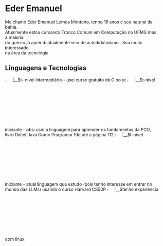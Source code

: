  # Eder Emanuel 

Me chamo Eder Emanuel Lemos Monteiro, tenho 18 anos e sou natural da bahia.  
Atualmente estou cursando Tronco Comum em Computação na UFMG mas a maioria  
do que eu já aprendi atualmente veio de autodidaticismo . Sou muito interessado  
na área da tecnologia 

## Linguagens e Tecnologias

<img src="https://cdn.jsdelivr.net/gh/devicons/devicon@latest/icons/c/c-original.svg" width="4%"> 
|__$t- nivel intermediário - usei curso gratuito de C no yt
<img src="https://cdn.jsdelivr.net/gh/devicons/devicon@latest/icons/java/java-original.svg"width="4%" />
|__$t-nivel iniciante -  
obs: usei a linguagem para aprender os fundamentos da POO, livro Deitel Java Como Programar 10e até a página 112
<img src="https://cdn.jsdelivr.net/gh/devicons/devicon@latest/icons/python/python-original.svg"width="4%" />
|__$t-nivel iniciante - atual linguagem que estudo (pois tenho interesse em entrar no mundo das LLMs) usando o curso Harvard CS50P
<img src="https://cdn.jsdelivr.net/gh/devicons/devicon@latest/icons/archlinux/archlinux-original.svg"width="4%" />
|__$tenho experiência com linux
          
          
          

    
    
  

  
